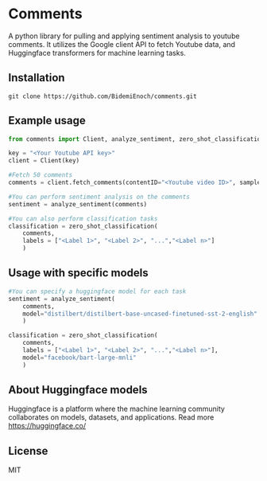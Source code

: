 # Comments
A python library for pulling and applying sentiment analysis to youtube comments. It utilizes the Google client API to fetch Youtube data, and Huggingface transformers for machine learning tasks.

## Installation
```
git clone https://github.com/BidemiEnoch/comments.git
```
## Example usage
```python 
from comments import Client, analyze_sentiment, zero_shot_classification

key = "<Your Youtube API key>"
client = Client(key)

#Fetch 50 comments
comments = client.fetch_comments(contentID="<Youtube video ID>", sampleSize = 50)

#You can perform sentiment analysis on the comments
sentiment = analyze_sentiment(comments)

#You can also perform classification tasks
classification = zero_shot_classification(
    comments, 
    labels = ["<Label 1>", "<Label 2>", "...","<Label n>"]
    )
```
## Usage with specific models
```python
#You can specify a huggingface model for each task
sentiment = analyze_sentiment(
    comments, 
    model="distilbert/distilbert-base-uncased-finetuned-sst-2-english"
    )

classification = zero_shot_classification(
    comments, 
    labels = ["<Label 1>", "<Label 2>", "...","<Label n>"],
    model="facebook/bart-large-mnli"
    )
```
## About Huggingface models
Huggingface is a platform where the machine learning community collaborates on models, datasets, and applications. Read more https://huggingface.co/

## License
MIT







